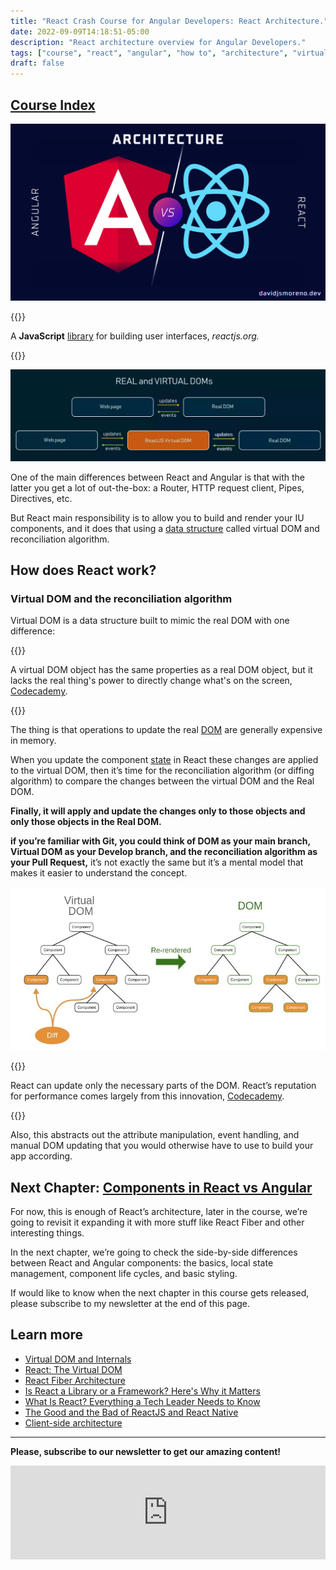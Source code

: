 ```yaml
---
title: "React Crash Course for Angular Developers: React Architecture."
date: 2022-09-09T14:18:51-05:00
description: "React architecture overview for Angular Developers."
tags: ["course", "react", "angular", "how to", "architecture", "virtual dom"]
draft: false
---
```


[Course Index](/posts/react-crash-course-for-angular-developers-index/)
---
![React Architecture](hero.png "React Architecture")

{{<lead>}}

A **JavaScript** [library](http://freecodecamp.org/news/is-react-a-library-or-a-framework/) for building user interfaces, _reactjs.org._

{{</lead>}}

![Real vs virtual DOM](Real-vs-Virtual-DOM.jpeg "Real vs virtual DOM, by [altexsoft](https://www.altexsoft.com/blog/engineering/the-good-and-the-bad-of-reactjs-and-react-native/)")

One of the main differences between React and Angular is that with the latter you get a lot of out-the-box: a Router, HTTP request client, Pipes, Directives, etc.

But React main responsibility is to allow you to build and render your IU components, and it does that using a [data structure](https://www.geeksforgeeks.org/data-structures/#:~:text=A%20data%20structure%20is%20a,%2C%20retrieving%2C%20and%20storing%20data.) called virtual DOM and reconciliation algorithm.


## How does React work?


### Virtual DOM and the reconciliation algorithm

Virtual DOM is a data structure built to mimic the real DOM with one difference:

{{<lead>}}

A virtual DOM object has the same properties as a real DOM object, but it lacks the real thing's power to directly change what's on the screen, [Codecademy](https://www.codecademy.com/article/react-virtual-dom)_._

{{</lead>}}

The thing is that operations to update the real [DOM](https://developer.mozilla.org/en-US/docs/Web/API/Document_Object_Model/Introduction) are generally expensive in memory.

When you update the component [state](https://en.wikipedia.org/wiki/State_(computer_science)) in React these changes are applied to the virtual DOM, then it’s time for the reconciliation algorithm (or diffing algorithm) to compare the changes between the virtual DOM and the Real DOM.

**Finally, it will apply and update the changes only to those objects and only those objects in the Real DOM.**

**if you’re familiar with Git, you could think of DOM as your main branch, Virtual DOM as your Develop branch, and the reconciliation algorithm as your Pull Request,** it’s not exactly the same but it’s a mental model that makes it easier to understand the concept.

![Virtual DOM and the reconciliation algorithm](virtual-dom.jpeg "Virtual DOM and the reconciliation algorithm, by [brainhub](https://brainhub.eu/library/what-is-react)")

{{<lead>}}

React can update only the necessary parts of the DOM. React’s reputation for performance comes largely from this innovation, [Codecademy](https://www.codecademy.com/article/react-virtual-dom).

{{</lead>}}

Also, this abstracts out the attribute manipulation, event handling, and manual DOM updating that you would otherwise have to use to build your app according.


## Next Chapter: [Components in React vs Angular](/posts/react-crash-course-for-angular-developers-components)

For now, this is enough of React’s architecture, later in the course, we’re going to revisit it expanding it with more stuff like React Fiber and other interesting things.

In the next chapter, we’re going to check the side-by-side differences between React and Angular components: the basics, local state management, component life cycles, and basic styling.

If would like to know when the next chapter in this course gets released, please subscribe to my newsletter at the end of this page.


## Learn more

* [Virtual DOM and Internals](https://reactjs.org/docs/faq-internals.html)
* [React: The Virtual DOM](https://www.codecademy.com/article/react-virtual-dom)
* [React Fiber Architecture](https://github.com/acdlite/react-fiber-architecture)
* [Is React a Library or a Framework? Here's Why it Matters](https://www.freecodecamp.org/news/is-react-a-library-or-a-framework/)
* [What Is React? Everything a Tech Leader Needs to Know](https://brainhub.eu/library/what-is-react)
* [The Good and the Bad of ReactJS and React Native](https://www.altexsoft.com/blog/engineering/the-good-and-the-bad-of-reactjs-and-react-native/)
* [Client-side architecture](https://twitter.com/apollographql/status/1255907988210057217/photo/1)

---

**Please, subscribe to our newsletter to get our amazing content!** 
<br />
<iframe src="https://embeds.beehiiv.com/a73a7bea-7c89-48e9-bf8d-65554157c3d4?slim=true" data-test-id="beehiiv-embed" frameborder="0" scrolling="no" style="margin: 0; border-radius: 0px !important; background-color: transparent;" width="100%"></iframe>